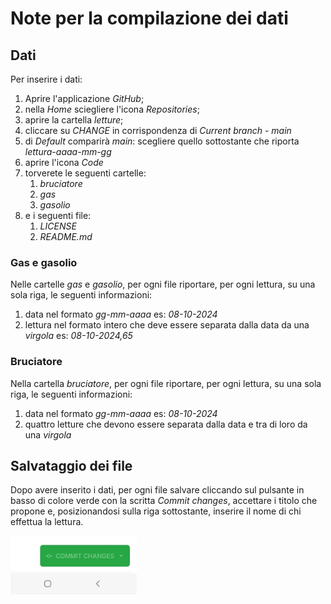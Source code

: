 # Note per la compilazione dei dati

## Dati
Per inserire i dati:
1. Aprire l'applicazione _GitHub_;
2. nella _Home_ sciegliere l'icona _Repositories_;
3. aprire la cartella _letture_;
4. cliccare su _CHANGE_ in corrispondenza di _Current branch - main_
5. di _Default_ comparirà _main_: scegliere quello sottostante che riporta _lettura-aaaa-mm-gg_
6. aprire l'icona _Code_
7. torverete le seguenti cartelle:
    1. _bruciatore_
    2. _gas_
    3. _gasolio_
8. e i seguenti file:
    1. _LICENSE_
    2. _README.md_

### Gas e gasolio
Nelle cartelle _gas_ e _gasolio_, per ogni file riportare, per ogni lettura, su una sola riga, le seguenti informazioni:
1. data nel formato _gg-mm-aaaa_ es: _08-10-2024_
2. lettura nel formato intero che deve essere separata dalla data da una _virgola_ es: _08-10-2024,65_

### Bruciatore
Nella cartella _bruciatore_, per ogni file riportare, per ogni lettura, su una sola riga, le seguenti informazioni:
1. data nel formato _gg-mm-aaaa_ es: _08-10-2024_
2. quattro letture che devono essere separata dalla data e tra di loro da una _virgola_

## Salvataggio dei file
Dopo avere inserito i dati, per ogni file salvare cliccando sul pulsante in basso di colore verde con la scritta _Commit changes_, accettare i titolo che propone e, posizionandosi sulla riga sottostante, inserire il nome di chi effettua la lettura.



<img src="servizio/immagini/Screenshot_20241009-132329_GitHub.jpg" width="40%">
